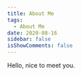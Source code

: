 ```yaml
---
title: About Me
tags:
  - About Me
date: 2020-08-16
sidebar: false
isShowComments: false
---
```


Hello, nice to meet you.
